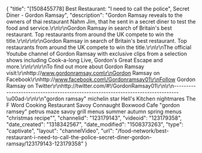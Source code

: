 {
    "title": "[1508455778] Best Restaurant: \"I need to call the police\", Secret Diner - Gordon Ramsay",
    "description": "Gordon Ramsay reveals to the owners of thai restaurant Nahm Jim, that he sent in a secret diner to test the food and service.\r\n\r\nGordon Ramsay in search of Britain's best restaurant. Top restaurants from around the UK compete to win the title.\r\n\r\n\r\nGordon Ramsay in search of Britain's best restaurant. Top restaurants from around the UK compete to win the title.\r\n\r\nThe official Youtube channel of Gordon Ramsay with exclusive clips from a selection shows including Cook-a-long Live, Gordon's Great Escape and more.\r\n\r\n\r\nTo find out more about Gordon Ramsay visit:\r\nhttp:\/\/www.gordonramsay.com\r\nGordon Ramsay on Facebook\r\nhttp:\/\/www.facebook.com\/Gordonramsay01\r\nFollow Gordon Ramsay on Twitter\r\nhttp:\/\/twitter.com\/#!\/GordonRamsay01\r\n\r\n--------------------------------------------------------------------------------\u00ad-\r\n\r\n\"gordon ramsay\" michelin star Hell's Kitchen nightmares The F Word Cooking Restaurant Savoy Connaught Boxwood Cafe \"gordon ramsey\" petrus maze savoy grill menus summer autumn spring menus \"christmas recipe\"",
    "channelid": "123179143",
    "videoid": "123179358",
    "date_created": "1318342567",
    "date_modified": "1508373263",
    "type": "captivate",
    "layout": "channelVideo",
    "url": "\/food-network\/best-restaurant-i-need-to-call-the-police-secret-diner-gordon-ramsay\/123179143-123179358"
}